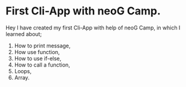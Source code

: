 # First Cli-App with neoG Camp.

Hey I have created my first Cli-App with help of neoG Camp, in which I learned about;

1. How to print message,
1. How use function,
1. How to use if-else,
1. How to call a function,
1. Loops,
1. Array.